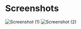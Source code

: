 # Screenshots
![Screenshot (1)](https://user-images.githubusercontent.com/69615463/130477738-499aedc9-b662-4201-a81c-1fc238b4abc2.png)
![Screenshot (2)](https://user-images.githubusercontent.com/69615463/130477742-55031a6f-9bd2-4625-969b-1d699e7a149a.png)

